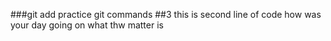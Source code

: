 ###git add practice git commands
##3 this is second line of code
how was your day going on 
what  thw matter is
